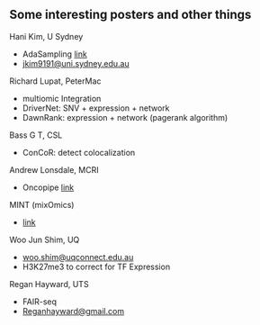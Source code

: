 ## Some interesting posters and other things

Hani Kim, U Sydney
  - AdaSampling [link](https://github.com/PengyiYang/AdaSampling)
  - jkim9191@uni.sydney.edu.au

Richard Lupat, PeterMac
  - multiomic Integration
  - DriverNet: SNV + expression + network
  - DawnRank: expression + network (pagerank algorithm)

Bass G T, CSL
  - ConCoR: detect colocalization

Andrew Lonsdale, MCRI
  - Oncopipe [link](https://github.com/Oshlack/Oncopipe)

MINT (mixOmics)
  - [link](https://github.com/AJABADI/MINT_sPLSDA)

Woo Jun Shim, UQ
  - woo.shim@uqconnect.edu.au
  - H3K27me3 to correct for TF Expression

Regan Hayward, UTS
  - FAIR-seq
  - Reganhayward@gmail.com
